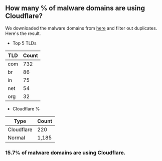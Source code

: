 ## How many % of malware domains are using Cloudflare?


We downloaded the malware domains from [here](https://urlhaus.abuse.ch) and filter out duplicates.
Here's the result.


[//]: # (start replacement)


- Top 5 TLDs

| TLD | Count |
| --- | --- |
| com | 732 |
| br | 86 |
| in | 75 |
| net | 54 |
| org | 32 |


- Cloudflare %

| Type | Count |
| --- | --- |
| Cloudflare | 220 |
| Normal | 1,185 |


### 15.7% of malware domains are using Cloudflare.